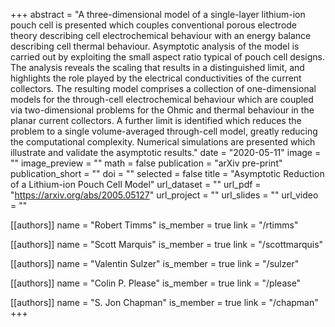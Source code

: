 +++
abstract = "A three-dimensional model of a single-layer lithium-ion pouch cell is presented which couples conventional porous electrode theory describing cell electrochemical behaviour with an energy balance describing cell thermal behaviour. Asymptotic analysis of the model is carried out by exploiting the small aspect ratio typical of pouch cell designs. The analysis reveals the scaling that results in a distinguished limit, and highlights the role played by the electrical conductivities of the current collectors. The resulting model comprises a collection of one-dimensional models for the through-cell electrochemical behaviour which are coupled via two-dimensional problems for the Ohmic and thermal behaviour in the planar current collectors. A further limit is identified which reduces the problem to a single volume-averaged through-cell model, greatly reducing the computational complexity. Numerical simulations are presented which illustrate and validate the asymptotic results."
date = "2020-05-11"
image = ""
image_preview = ""
math = false
publication = "arXiv pre-print"
publication_short = ""
doi = ""
selected = false
title = "Asymptotic Reduction of a Lithium-ion Pouch Cell Model"
url_dataset = ""
url_pdf = "https://arxiv.org/abs/2005.05127"
url_project = ""
url_slides = ""
url_video = ""

[[authors]]
    name = "Robert Timms"
    is_member = true
    link = "/rtimms"

[[authors]]
    name = "Scott Marquis"
    is_member = true
    link = "/scottmarquis"

[[authors]]
    name = "Valentin Sulzer"
    is_member = true
    link = "/sulzer"

[[authors]]
    name = "Colin P. Please"
    is_member = true
    link = "/please"

[[authors]]
    name = "S. Jon Chapman"
    is_member = true
    link = "/chapman"
+++
